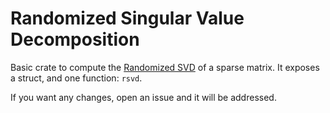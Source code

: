 # Randomized Singular Value Decomposition

Basic crate to compute the [Randomized SVD](https://gregorygundersen.com/blog/2019/01/17/randomized-svd/) of a sparse matrix.
It exposes a struct, and one function: `rsvd`.

If you want any changes, open an issue and it will be addressed.
